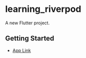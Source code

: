 # learning_riverpod

A new Flutter project.

## Getting Started

- [App Link](https://firebasestorage.googleapis.com/v0/b/herewego-948dd.appspot.com/o/app-release.apk?alt=media&token=550a5de3-0aae-4c9d-a2a5-e11ccc820fa0)
